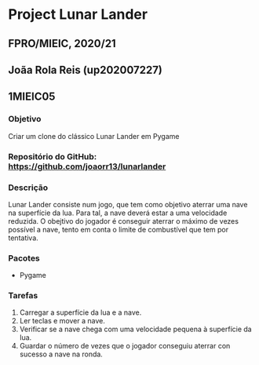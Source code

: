 # Project Lunar Lander 
## FPRO/MIEIC, 2020/21
## Joãa Rola Reis (up202007227)
## 1MIEIC05

### Objetivo 

Criar um clone do clássico Lunar Lander em Pygame 

### Repositório do GitHub: https://github.com/joaorr13/lunarlander

### Descrição

Lunar Lander consiste num jogo, que tem como objetivo aterrar uma nave na superfície da lua.
Para tal, a nave deverá estar a uma velocidade reduzida.
O obejtivo do jogador é conseguir aterrar o máximo de vezes possível a nave, tento em conta o limite de combustível que tem por tentativa.

### Pacotes 

- Pygame

### Tarefas 

1. Carregar a superfície da lua e a nave.
2. Ler teclas e mover a nave.
3. Verificar se a nave chega com uma velocidade pequena à superfície da lua.
4. Guardar o número de vezes que o jogador conseguiu aterrar con sucesso a nave na ronda.

